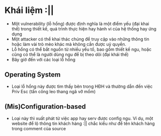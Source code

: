 # Khái liệm :||
- Một vulnerability (lỗ hổng) được định nghĩa là một điểm yếu (đại khai thế) trong thiết kế, quá trình thực hiện hay hành vi của hệ thống hay ứng dụng
- Một attacker có thể khai thác chúng để truy cập vào những thông tin hoặc làm vài trò mèo khác mà không cần được uỷ quyền.
- Lỗ hổng có thể bắt nguồn từ nhiều yếu tố, bao gồm thiết kế ngu, hoặc cũng có thể là người dùng ngu để bị theo dõi (đại khái thế)
- Bây giờ đến với các loại lỗ hổng
## Operating System
- Loại lỗ hổng này được tìm thấy bên trong HĐH và thường dẫn đến việc Priv Esc (tấn công leo thang ngã vỡ mồm)
## (Mis)Configuration-based
- Loại này thì xuất phát từ việc app hay serv được config ngu. Ví dụ, một website để lộ thông tin khách hàng :|| chắc kiểu như để tên khách hàng trong comment của source
